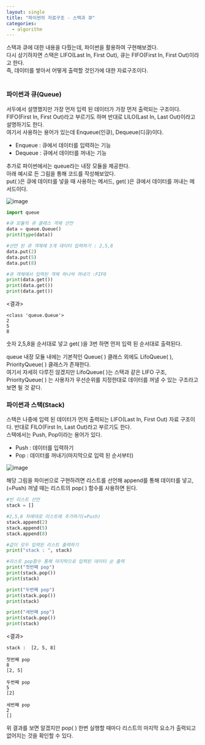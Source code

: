 ```yaml
---
layout: single
title: "파이썬의 자료구조 - 스택과 큐"
categories:
  - algorithm
---
```


스택과 큐에 대한 내용을 다뤘는데, 파이썬을 활용하여 구현해보겠다. <br>
다시 상기하자면 스택은 LIFO(Last In, First Out), 큐는 FIFO(First In, First Out)이라고 한다. <br>
즉, 데이터를 쌓아서 어떻게 출력할 것인가에 대한 자료구조이다. <br> <br>


### 파이썬과 큐(Queue)
서두에서 설명했지만 가장 먼저 입력 된 데이터가 가장 먼저 출력되는 구조이다. <br>
FIFO(First In, First Out)라고 부르기도 하며 반대로 LILO(Last In, Last Out)이라고 설명하기도 한다. <br>
여기서 사용하는 용어가 있는데 Enqueue(인큐), Dequeue(디큐)이다. <br>
- Enqueue : 큐에서 데이터를 입력하는 기능
- Dequeue : 큐에서 데이터를 꺼내는 기능

추가로 파이썬에서는 queue라는 내장 모듈을 제공한다. <br>
아래 예시로 든 그림을 통해 코드를 작성해보았다. <br>
put( )은 큐에 데이터를 넣을 때 사용하는 메서드, get( )은 큐에서 데이터를 꺼내는 메서드이다. <br>

![image](https://user-images.githubusercontent.com/81789003/200168741-088cf9f0-d9e7-4975-b7f8-ccd532b7df54.png)


```python
import queue

#큐 모듈의 큐 클래스 객체 선언
data = queue.Queue()
print(type(data))

#선언 된 큐 객체에 3개 데이터 입력하기 : 2,5,8
data.put(2)
data.put(5)
data.put(8)

#큐 객체에서 입력된 객체 하나씩 꺼내기 :FIFO
print(data.get())
print(data.get())
print(data.get())
```

<결과>
```
<class 'queue.Queue'>
2
5
8
```

숫자 2,5,8을 순서대로 넣고 get( )을 3번 하면 먼저 입력 된 순서대로 출력된다. <br>

 queue 내장 모듈 내에는 기본적인 Queue( ) 클래스 외에도 LifoQueue( ), PriorityQueue( ) 클래스가 존재한다. <br>
 여기서 자세히 다루진 않겠지만 LifoQueue( )는 스택과 같은 LIFO 구조, PriorityQueue( ) 는 사용자가 우선순위를 지정한대로 데이터를 꺼낼 수 있는 구조라고 보면 될 것 같다. <br>

 
### 파이썬과 스택(Stack)
스택은 나중에 입력 된 데이터가 먼저 출력되는 LIFO(Last In, First Out) 자료 구조이다. 반대로 FILO(First In, Last Out)라고 부르기도 한다. <br>
스택에서는 Push, Pop이라는 용어가 있다. <br>
- Push : 데이터를 입력하기
- Pop : 데이터를 꺼내기(마지막으로 입력 된 순서부터)

![image](https://user-images.githubusercontent.com/81789003/200168751-2f6cc02e-8b8d-4b54-bfba-2e3ddb0f3dc0.png)


해당 그림을 파이썬으로 구현하려면 리스트를 선언해 append를 통해 데이터를 넣고,(=Push) 꺼낼 때는 리스트의 pop( ) 함수를 사용하면 된다. <br>

```python
#빈 리스트 선언
stack = []

#2,5,8 차례대로 리스트에 추가하기(=Push)
stack.append(2)
stack.append(5)
stack.append(8)

#값이 모두 입력된 리스트 출력하기
print("stack : ", stack)

#리스트 pop함수 통해 마지막으로 입력된 데이터 순 출력
print("첫번째 pop")
print(stack.pop())
print(stack)

print("두번째 pop")
print(stack.pop())
print(stack)

print("세번째 pop")
print(stack.pop())
print(stack)
```

<결과>
```
stack :  [2, 5, 8]

첫번째 pop
8
[2, 5]

두번째 pop
5
[2]

세번째 pop
2
[]
```

위 결과를 보면 알겠지만 pop( ) 한번 실행할 때마다 리스트의 마지막 요소가 출력되고 없어지는 것을 확인할 수 있다.
